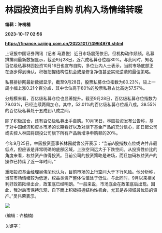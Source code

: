 # 林园投资出手自购 机构入场情绪转暖
**编辑：许楠楠**

**2023-10-17 02:56**

**https://finance.caijing.com.cn/20231017/4964979.shtml**

上证报中国证券网讯（记者 马嘉悦）近日市场震荡依旧，但机构动作频频。私募排排网最新数据显示，截至9月28日，近六成私募仓位超80%。与此同时，知名百亿级私募林园投资10月16日也宣布自购，多位业内人士表示，当前市场底部正在逐步得到确认，积极把握结构性机会或是修复净值甚至实现逆袭的最佳策略。

私募排排网最新数据显示，截至9月28日，股票私募仓位指数为80.23%，较上一周小幅上涨0.21个百分点，其中仓位高于80%的股票私募占比高达57.57%。

分规模来看，百亿级私募仓位也显著提升。截至9月28日，百亿级私募仓位指数为79.03%，已经连续两周加仓。其中，52.01%的百亿级私募仓位超八成，39.55%的百亿级私募处于五成到八成之间。

除了积极加仓，还有百亿级私募出手自购。10月16日，林园投资发布公告称，基于对中国经济和资本市场的长期看好以及对旗下基金产品的充分信心，即日起公司或实控人林园将跟投公司旗下所有产品新增净申购额的20%。

今年9月25日，林园投资董事长林园就曾公开表示：“当前A股指数点位或许并非最低点，但应该是非常明确的底部区域，上涨空间远大于下跌空间。从投资性价比的角度来看，权益资产值得投资。目前公司的投资策略是进场，而且加码权益资产的操作已持续了近一年时间。”

重阳投资基金经理吴伟荣也认为，目前市场的上行空间大于下行风险。他分析称，当前市场情绪较为低迷，权益类资产整体估值处于低位。与此同时，9月以来相关利好政策陆续出台，政策底已经明朗。“一般来说，市场底会在政策底后出现。因此，我对后市保持乐观，自下而上积极把握结构性机会，尤其是各领域最优质的资产。”吴伟荣表示。

![](https://tx1.cdn.caijing.com.cn/2014-03-27/114048455.jpg)

(编辑：许楠楠)

关键字：